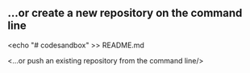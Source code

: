 ## …or create a new repository on the command line

<echo "# codesandbox" >> README.md

<git init/>
<git add README.md/>
<git commit -m "first commit"/>
<git branch -M main/>
<git remote add origin git@github.com:marcionoronha1995/codesandbox.git/>
<git push -u origin main/>
<…or push an existing repository from the command line/>
<git remote add origin git@github.com:marcionoronha1995/codesandbox.git/>
<git branch -M main/>
<git push -u origin main/>
